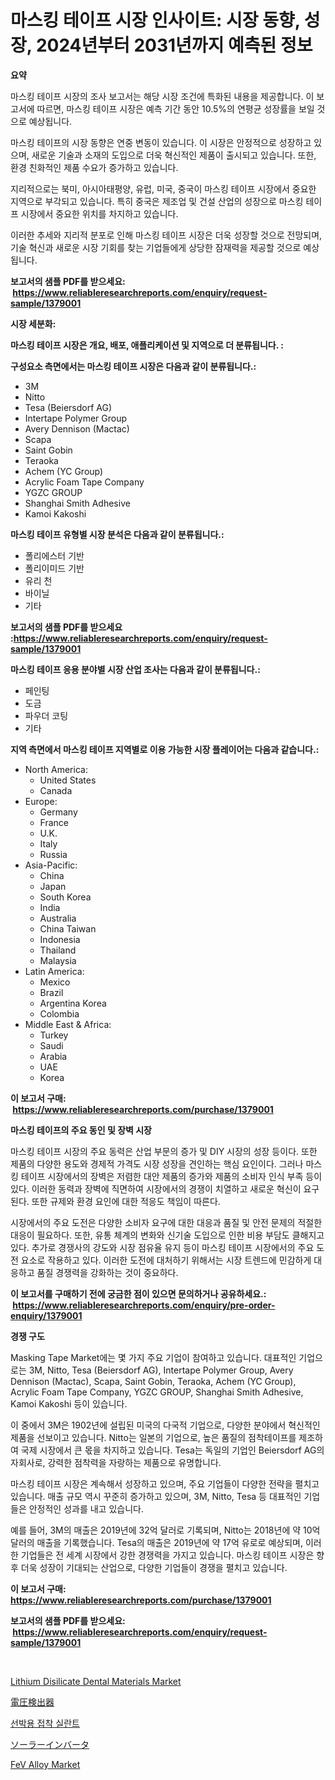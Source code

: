 <p><h1>마스킹 테이프 시장 인사이트: 시장 동향, 성장, 2024년부터 2031년까지 예측된 정보</h1></p><p><strong>요약</strong></p>
<p><p>마스킹 테이프 시장의 조사 보고서는 해당 시장 조건에 특화된 내용을 제공합니다. 이 보고서에 따르면, 마스킹 테이프 시장은 예측 기간 동안 10.5%의 연평균 성장률을 보일 것으로 예상됩니다. </p><p>마스킹 테이프의 시장 동향은 연중 변동이 있습니다. 이 시장은 안정적으로 성장하고 있으며, 새로운 기술과 소재의 도입으로 더욱 혁신적인 제품이 출시되고 있습니다. 또한, 환경 친화적인 제품 수요가 증가하고 있습니다.</p><p>지리적으로는 북미, 아시아태평양, 유럽, 미국, 중국이 마스킹 테이프 시장에서 중요한 지역으로 부각되고 있습니다. 특히 중국은 제조업 및 건설 산업의 성장으로 마스킹 테이프 시장에서 중요한 위치를 차지하고 있습니다.</p><p>이러한 추세와 지리적 분포로 인해 마스킹 테이프 시장은 더욱 성장할 것으로 전망되며, 기술 혁신과 새로운 시장 기회를 찾는 기업들에게 상당한 잠재력을 제공할 것으로 예상됩니다.</p></p>
<p><strong>보고서의 샘플 PDF를 받으세요: &nbsp;<a href="https://www.reliableresearchreports.com/enquiry/request-sample/1379001">https://www.reliableresearchreports.com/enquiry/request-sample/1379001</a></strong></p>
<p><strong>시장 세분화:</strong></p>
<p><strong> 마스킹 테이프 시장은 개요, 배포, 애플리케이션 및 지역으로 더 분류됩니다. :</strong></p>
<p><strong>구성요소 측면에서는 마스킹 테이프 시장은 다음과 같이 분류됩니다.:</strong></p>
<p><ul><li>3M</li><li>Nitto</li><li>Tesa (Beiersdorf AG)</li><li>Intertape Polymer Group</li><li>Avery Dennison (Mactac)</li><li>Scapa</li><li>Saint Gobin</li><li>Teraoka</li><li>Achem (YC Group)</li><li>Acrylic Foam Tape Company</li><li>YGZC GROUP</li><li>Shanghai Smith Adhesive</li><li>Kamoi Kakoshi</li></ul></p>
<p><strong> 마스킹 테이프 유형별 시장 분석은 다음과 같이 분류됩니다.:</strong></p>
<p><ul><li>폴리에스터 기반</li><li>폴리이미드 기반</li><li>유리 천</li><li>바이닐</li><li>기타</li></ul></p>
<p><strong>보고서의 샘플 PDF를 받으세요 :<a href="https://www.reliableresearchreports.com/enquiry/request-sample/1379001">https://www.reliableresearchreports.com/enquiry/request-sample/1379001</a></strong></p>
<p><strong> 마스킹 테이프 응용 분야별 시장 산업 조사는 다음과 같이 분류됩니다.:</strong></p>
<p><ul><li>페인팅</li><li>도금</li><li>파우더 코팅</li><li>기타</li></ul></p>
<p><strong>지역 측면에서 마스킹 테이프 지역별로 이용 가능한 시장 플레이어는 다음과 같습니다.:</strong></p>
<p><ul>
    <li>
        North America:
        <ul>
            <li>United States</li>
            <li>Canada</li>
        </ul>
    </li>
    <li>
        Europe:
        <ul>
            <li>Germany</li>
            <li>France</li>
            <li>U.K.</li>
            <li>Italy</li>
            <li>Russia</li>
        </ul>
    </li>
    <li>
        Asia-Pacific:
        <ul>
            <li>China</li>
            <li>Japan</li>
            <li>South Korea</li>
            <li>India</li>
            <li>Australia</li>
            <li>China Taiwan</li>
            <li>Indonesia</li>
            <li>Thailand</li>
            <li>Malaysia</li>
        </ul>
    </li>
    <li>
        Latin America:
        <ul>
            <li>Mexico</li>
            <li>Brazil</li>
            <li>Argentina Korea</li>
            <li>Colombia</li>
        </ul>
    </li>
    <li>
        Middle East & Africa:
        <ul>
            <li>Turkey</li>
            <li>Saudi</li>
            <li>Arabia</li>
            <li>UAE</li>
            <li>Korea</li>
        </ul>
    </li>
    </ul></p>
<p><strong>이 보고서 구매: &nbsp;<a href="https://www.reliableresearchreports.com/purchase/1379001">https://www.reliableresearchreports.com/purchase/1379001</a></strong></p>
<p><strong>마스킹 테이프의 주요 동인 및 장벽 시장</strong></p>
<p><p>마스킹 테이프 시장의 주요 동력은 산업 부문의 증가 및 DIY 시장의 성장 등이다. 또한 제품의 다양한 용도와 경제적 가격도 시장 성장을 견인하는 핵심 요인이다. 그러나 마스킹 테이프 시장에서의 장벽은 저렴한 대안 제품의 증가와 제품의 소비자 인식 부족 등이 있다. 이러한 동력과 장벽에 직면하여 시장에서의 경쟁이 치열하고 새로운 혁신이 요구된다. 또한 규제와 환경 요인에 대한 적응도 책임이 따른다. </p><p>시장에서의 주요 도전은 다양한 소비자 요구에 대한 대응과 품질 및 안전 문제의 적절한 대응이 필요하다. 또한, 유통 체계의 변화와 신기술 도입으로 인한 비용 부담도 클해지고 있다. 추가로 경쟁사의 강도와 시장 점유율 유지 등이 마스킹 테이프 시장에서의 주요 도전 요소로 작용하고 있다. 이러한 도전에 대처하기 위해서는 시장 트렌드에 민감하게 대응하고 품질 경쟁력을 강화하는 것이 중요하다.</p></p>
<p><strong>이 보고서를 구매하기 전에 궁금한 점이 있으면 문의하거나 공유하세요.: &nbsp;<a href="https://www.reliableresearchreports.com/enquiry/pre-order-enquiry/1379001">https://www.reliableresearchreports.com/enquiry/pre-order-enquiry/1379001</a></strong></p>
<p><strong>경쟁 구도</strong></p>
<p><p>Masking Tape Market에는 몇 가지 주요 기업이 참여하고 있습니다. 대표적인 기업으로는 3M, Nitto, Tesa (Beiersdorf AG), Intertape Polymer Group, Avery Dennison (Mactac), Scapa, Saint Gobin, Teraoka, Achem (YC Group), Acrylic Foam Tape Company, YGZC GROUP, Shanghai Smith Adhesive, Kamoi Kakoshi 등이 있습니다.</p><p>이 중에서 3M은 1902년에 설립된 미국의 다국적 기업으로, 다양한 분야에서 혁신적인 제품을 선보이고 있습니다. Nitto는 일본의 기업으로, 높은 품질의 점착테이프를 제조하여 국제 시장에서 큰 몫을 차지하고 있습니다. Tesa는 독일의 기업인 Beiersdorf AG의 자회사로, 강력한 점착력을 자랑하는 제품으로 유명합니다.</p><p>마스킹 테이프 시장은 계속해서 성장하고 있으며, 주요 기업들이 다양한 전략을 펼치고 있습니다. 매출 규모 역시 꾸준히 증가하고 있으며, 3M, Nitto, Tesa 등 대표적인 기업들은 안정적인 성과를 내고 있습니다.</p><p>예를 들어, 3M의 매출은 2019년에 32억 달러로 기록되며, Nitto는 2018년에 약 10억 달러의 매출을 기록했습니다. Tesa의 매출은 2019년에 약 17억 유로로 예상되며, 이러한 기업들은 전 세계 시장에서 강한 경쟁력을 가지고 있습니다. 마스킹 테이프 시장은 향후 더욱 성장이 기대되는 산업으로, 다양한 기업들이 경쟁을 펼치고 있습니다.</p></p>
<p><strong>이 보고서 구매: &nbsp; <a href="https://www.reliableresearchreports.com/purchase/1379001">https://www.reliableresearchreports.com/purchase/1379001</a></strong></p>
<p><strong>보고서의 샘플 PDF를 받으세요: &nbsp;<a href="https://www.reliableresearchreports.com/enquiry/request-sample/1379001">https://www.reliableresearchreports.com/enquiry/request-sample/1379001</a></strong><strong></strong></p>
<p>&nbsp;</p>
<p><p><a href="https://pretty-mail-caf.notion.site/Lithium-Disilicate-Dental-Materials-Market-Centers-on-Aspects-such-as-Market-Growth-Market-Share-M-f84abf50e0314c71a268770335b7c793">Lithium Disilicate Dental Materials Market</a></p><p><a href="https://medium.com/@hattietromp/%E9%9B%BB%E5%9C%A7%E6%A4%9C%E7%9F%A5%E5%99%A8%E5%B8%82%E5%A0%B4%E3%81%AE%E8%A6%8B%E9%80%9A%E3%81%97-%E5%B8%82%E5%A0%B4%E5%8B%95%E5%90%91-%E6%88%90%E9%95%B7-2024%E5%B9%B4%E3%81%8B%E3%82%892031%E5%B9%B4%E3%81%BE%E3%81%A7%E3%81%AE%E4%BA%88%E6%B8%AC-faea3d939c64">電圧検出器</a></p><p><a href="https://github.com/lkwggful07722/Market-Research-Report-List-1/blob/main/5885933935.md">선박용 접착 실란트</a></p><p><a href="https://medium.com/@jacksonmith1931/%E5%A4%AA%E9%99%BD%E5%85%89%E7%99%BA%E9%9B%BB%E7%94%A8%E3%82%A4%E3%83%B3%E3%83%90%E3%83%BC%E3%82%BF%E3%83%BC%E5%B8%82%E5%A0%B4-%E7%A8%AE%E9%A1%9E-%E7%94%A8%E9%80%94-%E5%9C%B0%E7%90%86%E3%81%AB%E3%82%88%E3%82%8B%E5%8C%85%E6%8B%AC%E7%9A%84%E8%A9%95%E4%BE%A1-61112cc4745f">ソーラーインバータ</a></p><p><a href="https://github.com/irfadac/Market-Research-Report-List-2/blob/main/fev-alloy-market.md">FeV Alloy Market</a></p></p>